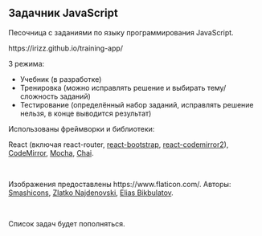 <h2>Задачник JavaScript</h2>
<p>Песочница с заданиями по языку программирования JavaScript.</p>
<p>https://irizz.github.io/training-app/</p>

3 режима:
- Учебник (в разработке)
- Тренировка (можно исправлять решение и выбирать тему/сложность заданий)
- Тестирование (определённый набор заданий, исправлять решение нельзя, в конце выводится результат)

Использованы фреймворки и библиотеки:
<p>React (включая react-router, <a href="https://react-bootstrap.github.io/">react-bootstrap</a>, 
<a href="https://github.com/scniro/react-codemirror2">react-codemirror2</a>), 
<a href="https://codemirror.net/">CodeMirror</a>, 
<a href="https://mochajs.org/">Mocha</a>,
<a href="https://www.chaijs.com/">Chai</a>.</p>
<br />
<p>
Изображения предоставлены https://www.flaticon.com/. Авторы: <a href="https://www.flaticon.com/authors/smashicons">Smashicons</a>, <a href="https://www.flaticon.com/authors/zlatko-najdenovski">Zlatko Najdenovski</a>, <a href="https://www.flaticon.com/authors/elias-bikbulatov">Elias Bikbulatov</a>. </p>
<br/>
<p>Список задач будет пополняться.</p>
